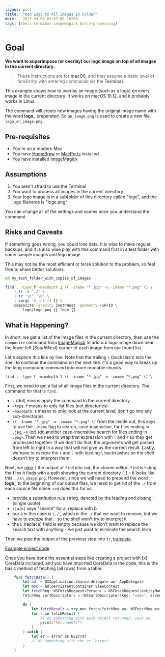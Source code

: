 ```yaml
---
layout: post
title:  "Add Logo to All Images In Folder"
date:   2017-03-06 03:07:00 +0200
tags: [shell terminal imagemagick batch-processing]
---
```


# Goal
**We want to superimpose (or overlay) our logo image on top of all images in the current directory.**

> These instructions are for **macOS**, and they assume a basic level of familiarity with entering commands via the **Terminal**.

This example shows how to overlay an image (such as a logo) on every image in the current directory.  It works on macOS 10.12, and it probably works in Linux.

The command will create new images having the original image name with the word **logo_** prepended.  So `an_image.png` is used to create a new file, `logo_an_image.png`.

## Pre-requisites

* You're on a modern Mac
* You have [HomeBrew](http://brew.sh/) or [MacPorts](http://www.macports.org/) installed
* You have installed [ImageMagick](https://www.imagemagick.org/script/download.php#macosx)

## Assumptions

1. You aren't afraid to use the Terminal
2. You want to process all images in the current directory
3. Your logo image is in a subfolder of this directory called "logo", and the logo filename is "logo.png"

You can change all of the settings and names once you understand the command.

## Risks and Caveats

If something goes wrong, you could lose data.  It is wise to make regular backups, and it is also wise play with this command first in a test folder with some sample images and logo image.

This may not be the most efficient or terse solution to the problem, so feel free to share better solutions.

```bash
cd my_test_folder_with_copies_of_images

find . -type f -maxdepth 1 \( -iname "*.jpg" -o -iname "*.png" \) \
    | tr -d './' \
    | tr '\n' '\0' \
    | xargs -0 -n1 -I {} \
    composite -gravity SouthWest -geometry +10+10 \
        logo/logo.png {} logo_{}
```

## What is Happening?

In short, we get a list of the image files in the current directory, then use the `composite` command from [ImageMagick](https://www.imagemagick.org/script/index.php) to add our logo image down near the lower left (_SouthWest_) corner of each image from our found list.


Let's explore this line by line.  Note that the trailing `\` (backslash) tells the shell to continue the command on the next line.  it's a good way to break up the long compound command into more readable chunks.

    find . -type f -maxdepth 1 \( -iname "*.jpg" -o -iname "*.png" \) \

First, we need to get a list of all image files in the current directory.  The command for that is `find`.
* `.` (dot) means apply the command to the current directory
* `-type f` means to only list files (not directories)
* `-maxdepth 1` means to only look at the current level; don't go into any sub-directories
* `\( -iname "*.jpg" -o -iname "*.png" \)` from the inside out, this says to use the `-iname` flag to search, case-insensitive, for files ending in `.jpg`, `-o` (or) (do another case-insensitive search for files ending in `.png`).  Then we need to wrap that expression with `(` and `)` so they get processed together.  If we don't do that, the arguments will get parsed from left to right in a way that will not give us the correct result.  Lastly, we have to _escape_ the `(` and `)` with leading `\` backslashes so the shell doesn't try to interpret them.

Next, we [pipe](https://en.wikipedia.org/wiki/Pipeline_(Unix)) `|` the output of `find` into `sed`, the _stream editor_.  `find` is listing the files it finds with a path showing the current directory (`.`) - it looks like this: `./an_image.png`.  However, since we will need to prepend the word **logo_** to the beginning of our output files, we need to get rid of the `./` from each source file name.  `sed` does this for us.
* provide a substitution rule string, denoted by the leading and closing `'` (single quote)
* `s|a|b|` says "search" for a, replace with b
* our `a` in this case is `\./` , which is the `./` that we want to remove, but we have to _escape_ that `.` so the shell won't try to interpret it
* the `b` (replace) field is empty because we don't want to replace the search text with anything - we just want to eliminate the search term

Then we pipe the output of the previous step into `tr`, [translate](https://en.wikipedia.org/wiki/Tr_(Unix)).



[Example project code](https://github.com/michaelteter/CoreDataSimpleFetch)

Once you have done the essential steps like creating a project with [x] CoreData included, and you have imported CoreData in the code, this is the
basic method of fetching (all rows) from a table:

```swift
    func fetchData() {
        let ad  = UIApplication.shared.delegate as! AppDelegate
        let moc = ad.persistentContainer.viewContext
        let fetchReq: NSFetchRequest<Person> = NSFetchRequest(entityName: "Person")
        fetchReq.sortDescriptors = [NSSortDescriptor(key: "name", ascending: true)]

        do {
            let fetchResult = try moc.fetch(fetchReq as! NSFetchRequest<NSFetchRequestResult>) as! [Person]
            for r in fetchResult {
                // do something with each object returned, such as
                print("\(r.name!)")
            }
        } catch {
            let er = error as NSError
            // do something with the er (error)
        }
    }
```
